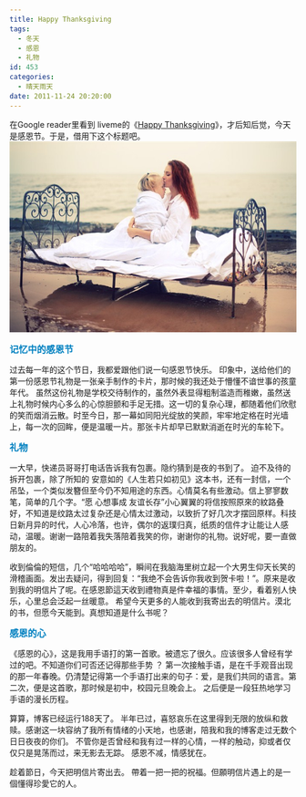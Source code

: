 ```yaml
---
title: Happy Thanksgiving
tags:
  - 冬天
  - 感恩
  - 礼物
id: 453
categories:
  - 晴天雨天
date: 2011-11-24 20:20:00
---
```


 在Google reader里看到 liveme的《[Happy Thanksgiving](http://www.liveme.org/happy-thanksgiving.html)》，才后知后觉，今天是感恩节。于是，借用下这个标题吧。 
![](/images/happy-thanksgiving.jpg)
<!--more-->

<font color="#0080c0" size="3" >**记忆中的感恩节** </font>

过去每一年的这个节日，我都爱跟他们说一句感恩节快乐。 印象中，送给他们的第一份感恩节礼物是一张亲手制作的卡片，那时候的我还处于懵懂不谙世事的孩童年代。 虽然这份礼物是学校交待制作的，虽然外表显得粗制滥造而稚嫩，虽然送上礼物时候内心多么的心惊胆颤和手足无措。这一切的复杂心理，都随着他们欣慰的笑而烟消云散。时至今日，那一幕如同阳光绽放的笑颜，牢牢地定格在时光墙上，每一次的回眸，便是温暖一片。那张卡片却早已默默消逝在时光的车轮下。  

<font color="#0080c0" size="3" >**礼物**</font>

 一大早，快递员哥哥打电话告诉我有包裹。隐约猜到是夜的书到了。 迫不及待的拆开包裹，除了所知的 安意如的《人生若只如初见》这本书，还有一封信，一个吊坠，一个类似发簪但至今仍不知用途的东西。心情莫名有些激动。信上寥寥数笔，简单的几个字。“愿 心想事成 友谊长存”小心翼翼的将信按照原來的紋路叠好，不知道是纹路太过复杂还是心情太过激动，以致折了好几次才摆回原样。科技日新月异的时代，人心冷落，也许，偶尔的返璞归真，纸质的信件才让能让人感动，温暖。谢谢一路陪着我失落陪着我笑的你，谢谢你的礼物。说好呢，要一直做朋友的。  

 收到倫倫的短信，几个“哈哈哈哈”，瞬间在我脑海里树立起一个大男生仰天长笑的滑稽画面。发出去疑问，得到回复：“我绝不会告诉你我收到贺卡啦！”。原来是收到我的明信片了呢。在感恩節這天收到禮物真是件幸福的事情。至少，看着别人快乐，心里总会泛起一丝暖意。 希望今天更多的人能收到我寄出去的明信片。漠北的书，但愿今天能到。真想知道是什么书呢？ 

<font color="#0080c0" size="3" >**感恩的心**</font>

《感恩的心》，这是我用手语打的第一首歌。被遗忘了很久。应该很多人曾经有学过的吧。不知道你们可否还记得那些手势 ？ 第一次接触手语，是在千手观音出现的那一年春晚。仍清楚记得第一个手语打出来的句子：爱，是我们共同的语言。第二次，便是这首歌，那时候是初中，校园元旦晚会上。 之后便是一段狂热地学习手语的漫长历程。  

算算，博客已经运行188天了。 半年已过，喜怒哀乐在这里得到无限的放纵和救赎。感谢这一块容纳了我所有情绪的小天地，也感谢，陪我和我的博客走过无数个日日夜夜的你们。 不管你是否曾经和我有过一样的心情，一样的触动，抑或者仅仅只是晃荡而过，来无影去无踪。 感恩不减，情感犹在。  

趁着節日，今天把明信片寄出去。 帶着一把一把的祝福。但願明信片遇上的是一個懂得珍愛它的人。 
